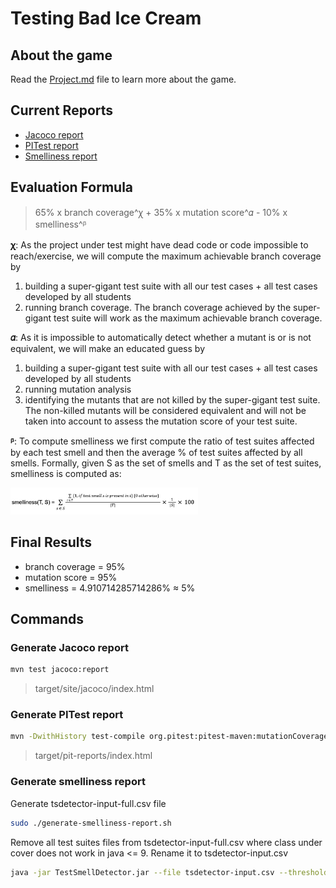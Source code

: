 # Testing Bad Ice Cream

## About the game

Read the [Project.md](docs/Project.md) file to learn more about the game.

## Current Reports

- [Jacoco report](https://theperas.github.io/tvvs/reports/jacoco/index.html)
- [PITest report](https://theperas.github.io/tvvs/reports/pitest/index.html)
- [Smelliness report](reports/tsdetector-output.csv)

## Evaluation Formula

> 65% x branch coverage^ꭓ + 35% x mutation score^𝛼 - 10% x smelliness^ᵝ

**ꭓ**: As the project under test might have dead code or code impossible to reach/exercise, we will compute the maximum achievable branch coverage by

1. building a super-gigant test suite with all our test cases + all test cases developed by all students
2. running branch coverage. The branch coverage achieved by the super-gigant test suite will work as the maximum achievable branch coverage.

**𝛼**: As it is impossible to automatically detect whether a mutant is or is not equivalent, we will make an educated guess by

1. building a super-gigant test suite with all our test cases + all test cases developed by all students
2. running mutation analysis
3. identifying the mutants that are not killed by the super-gigant test suite. The non-killed mutants will be considered equivalent and will not be taken into account to assess the mutation score of your test suite.

**ᵝ**: To compute smelliness we first compute the ratio of test suites affected by each test smell and then the average % of test suites affected by all smells. Formally, given S as the set of smells and T as the set of test suites, smelliness is computed as:

<img src="docs/resources/smelliness_formula.png" alt="smelliness" width="300"/>

## Final Results

- branch coverage = 95%
- mutation score = 95%
- smelliness = 4.910714285714286% ≈ 5%

## Commands

### Generate Jacoco report

```bash
mvn test jacoco:report
```

> target/site/jacoco/index.html

### Generate PITest report

```bash
mvn -DwithHistory test-compile org.pitest:pitest-maven:mutationCoverage
```

> target/pit-reports/index.html

### Generate smelliness report

Generate tsdetector-input-full.csv file

```bash
sudo ./generate-smelliness-report.sh
```

Remove all test suites files from tsdetector-input-full.csv where class under cover does not work in java <= 9.
Rename it to tsdetector-input.csv

```bash
java -jar TestSmellDetector.jar --file tsdetector-input.csv --thresholds spadini --granularity boolean --output tsdetector-output.csv
```
